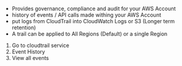 - Provides governance, compliance and audit for your AWS Account
- history of events / API calls made withing your AWS Account
- put logs from CloudTrail into CloudWatch Logs or S3 (Longer term retention)
- A trail can be applied to All Regions (Default) or a single Region


1. Go to cloudtrail service
2. Event History
3. View all events
